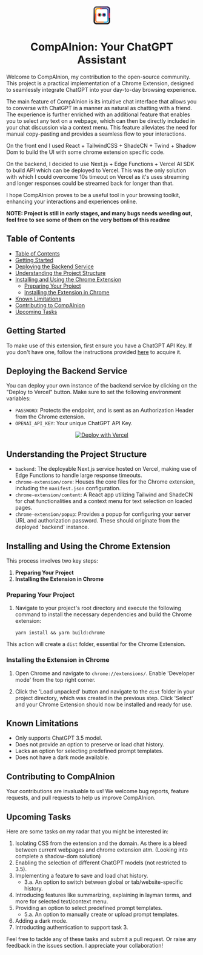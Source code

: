 <div align="center">
  <img src="./chrome-extension/core/images/icon48.png" alt="Icon Image">
  <h1>CompAInion: Your ChatGPT Assistant</h1>
</div>

Welcome to CompAInion, my contribution to the open-source community. This project is a practical implementation of a Chrome Extension, designed to seamlessly integrate ChatGPT into your day-to-day browsing experience.

The main feature of CompAInion is its intuitive chat interface that allows you to converse with ChatGPT in a manner as natural as chatting with a friend. The experience is further enriched with an additional feature that enables you to select any text on a webpage, which can then be directly included in your chat discussion via a context menu. This feature alleviates the need for manual copy-pasting and provides a seamless flow to your interactions.

On the front end I used React + TailwindCSS + ShadeCN + Twind + Shadow Dom to build the UI with some chrome extension specific code.

On the backend, I decided to use Next.js + Edge Functions + Vercel AI SDK to build API which can be deployed to Vercel. This was the only solution with which I could overcome 10s timeout on Vercel as it's uses streaming and longer responses could be streamed back for longer than that.

I hope CompAInion proves to be a useful tool in your browsing toolkit, enhancing your interactions and experiences online.

**NOTE: Project is still in early stages, and many bugs needs weeding out, feel free to see some of them on the very bottom of this readme**

## Table of Contents

- [Table of Contents](#table-of-contents)
- [Getting Started](#getting-started)
- [Deploying the Backend Service](#deploying-the-backend-service)
- [Understanding the Project Structure](#understanding-the-project-structure)
- [Installing and Using the Chrome Extension](#installing-and-using-the-chrome-extension)
  - [Preparing Your Project](#preparing-your-project)
  - [Installing the Extension in Chrome](#installing-the-extension-in-chrome)
- [Known Limitations](#known-limitations)
- [Contributing to CompAInion](#contributing-to-compainion)
- [Upcoming Tasks](#upcoming-tasks)

## Getting Started

To make use of this extension, first ensure you have a ChatGPT API Key. If you don't have one, follow the instructions provided [here](https://beta.openai.com/docs/developer-quickstart/) to acquire it.

## Deploying the Backend Service

You can deploy your own instance of the backend service by clicking on the "Deploy to Vercel" button. Make sure to set the following environment variables:

- `PASSWORD`: Protects the endpoint, and is sent as an Authorization Header from the Chrome extension.
- `OPENAI_API_KEY`: Your unique ChatGPT API Key.

<p align="center">
  <a href="https://vercel.com/new/clone?repository-url=https%3A%2F%2Fgithub.com%2FfirebotQL%2FCompAInion&env=PASSWORD,OPENAI_API_KEY&envDescription=Refer%20to%20them%20what%20they%20are%20from%20the%20README.md">
    <img src="https://vercel.com/button" alt="Deploy with Vercel">
  </a>
</p>

## Understanding the Project Structure

- `backend`: The deployable Next.js service hosted on Vercel, making use of Edge Functions to handle large response timeouts.
- `chrome-extension/core`: Houses the core files for the Chrome extension, including the `manifest.json` configuration.
- `chrome-extension/content`: A React app utilizing Tailwind and ShadeCN for chat functionalities and a context menu for text selection on loaded pages.
- `chrome-extension/popup`: Provides a popup for configuring your server URL and authorization password. These should originate from the deployed 'backend' instance.

## Installing and Using the Chrome Extension

This process involves two key steps:

1. **Preparing Your Project**
2. **Installing the Extension in Chrome**

### Preparing Your Project

1. Navigate to your project's root directory and execute the following command to install the necessary dependencies and build the Chrome extension:

   ```
   yarn install && yarn build:chrome
   ```

This action will create a `dist` folder, essential for the Chrome Extension.

### Installing the Extension in Chrome

1. Open Chrome and navigate to `chrome://extensions/`. Enable 'Developer mode' from the top right corner.

2. Click the 'Load unpacked' button and navigate to the `dist` folder in your project directory, which was created in the previous step. Click 'Select' and your Chrome Extension should now be installed and ready for use.

## Known Limitations

- Only supports ChatGPT 3.5 model.
- Does not provide an option to preserve or load chat history.
- Lacks an option for selecting predefined prompt templates.
- Does not have a dark mode available.

## Contributing to CompAInion

Your contributions are invaluable to us! We welcome bug reports, feature requests, and pull requests to help us improve CompAInion.

## Upcoming Tasks

Here are some tasks on my radar that you might be interested in:

1. Isolating CSS from the extension and the domain. As there is a bleed between current webpages and chrome extension atm. (Looking into complete a shadow-dom solution)
2. Enabling the selection of different ChatGPT models (not restricted to 3.5).
3. Implementing a feature to save and load chat history.
   - 3.a. An option to switch between global or tab/website-specific history.
4. Introducing features like summarizing, explaining in layman terms, and more for selected text/context menu.
5. Providing an option to select predefined prompt templates.
   - 5.a. An option to manually create or upload prompt templates.
6. Adding a dark mode.
7. Introducting authentication to support task 3.

Feel free to tackle any of these tasks and submit a pull request. Or raise any feedback in the issues section. I appreciate your collaboration!
